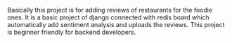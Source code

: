 Basically this project is for adding reviews of restaurants for the foodie ones. It is a basic project of django connected with redis board which automatically add sentiment analysis and uploads the reviews. This project is beginner friendly for backend developers.
